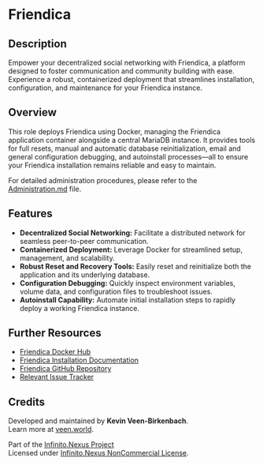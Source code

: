 # Friendica

## Description

Empower your decentralized social networking with Friendica, a platform designed to foster communication and community building with ease. Experience a robust, containerized deployment that streamlines installation, configuration, and maintenance for your Friendica instance.

## Overview

This role deploys Friendica using Docker, managing the Friendica application container alongside a central MariaDB instance. It provides tools for full resets, manual and automatic database reinitialization, email and general configuration debugging, and autoinstall processes—all to ensure your Friendica installation remains reliable and easy to maintain.

For detailed administration procedures, please refer to the [Administration.md](./Administration.md) file.

## Features

- **Decentralized Social Networking:** Facilitate a distributed network for seamless peer-to-peer communication.
- **Containerized Deployment:** Leverage Docker for streamlined setup, management, and scalability.
- **Robust Reset and Recovery Tools:** Easily reset and reinitialize both the application and its underlying database.
- **Configuration Debugging:** Quickly inspect environment variables, volume data, and configuration files to troubleshoot issues.
- **Autoinstall Capability:** Automate initial installation steps to rapidly deploy a working Friendica instance.

## Further Resources

- [Friendica Docker Hub](https://hub.docker.com/_/friendica)
- [Friendica Installation Documentation](https://wiki.friendi.ca/docs/install)
- [Friendica GitHub Repository](https://github.com/friendica/docker)
- [Relevant Issue Tracker](https://github.com/friendica/friendica/issues)

## Credits

Developed and maintained by **Kevin Veen-Birkenbach**.  
Learn more at [veen.world](https://www.veen.world).

Part of the [Infinito.Nexus Project](https://s.infinito.nexus/code)  
Licensed under [Infinito.Nexus NonCommercial License](https://s.infinito.nexus/license).